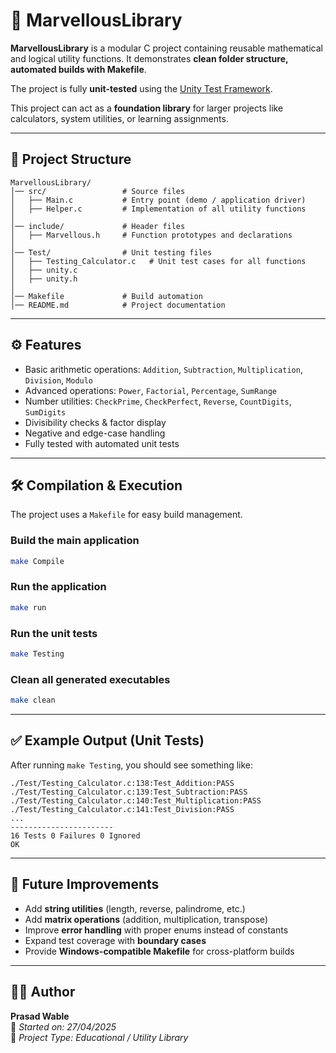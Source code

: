 # 📘 MarvellousLibrary

**MarvellousLibrary** is a modular C project containing reusable mathematical and logical utility functions.  It demonstrates **clean folder structure, automated builds with Makefile**.


The project is fully **unit-tested** using the [Unity Test Framework](https://github.com/ThrowTheSwitch/Unity).

This project can act as a **foundation library** for larger projects like calculators, system utilities, or learning assignments.

---

## 📂 Project Structure

```
MarvellousLibrary/
│── src/                 # Source files
│   ├── Main.c           # Entry point (demo / application driver)
│   ├── Helper.c         # Implementation of all utility functions
│
│── include/             # Header files
│   ├── Marvellous.h     # Function prototypes and declarations
│
│── Test/                # Unit testing files
│   ├── Testing_Calculator.c   # Unit test cases for all functions
│   ├── unity.c
│   ├── unity.h
│
│── Makefile             # Build automation
│── README.md            # Project documentation
```

---

## ⚙️ Features

- Basic arithmetic operations: `Addition`, `Subtraction`, `Multiplication`, `Division`, `Modulo`
- Advanced operations: `Power`, `Factorial`, `Percentage`, `SumRange`
- Number utilities: `CheckPrime`, `CheckPerfect`, `Reverse`, `CountDigits`, `SumDigits`
- Divisibility checks & factor display
- Negative and edge-case handling
- Fully tested with automated unit tests

---

## 🛠️ Compilation & Execution

The project uses a `Makefile` for easy build management.  

### Build the main application
```bash
make Compile
```

### Run the application
```bash
make run
```

### Run the unit tests
```bash
make Testing
```

### Clean all generated executables
```bash
make clean
```

---

## ✅ Example Output (Unit Tests)

After running `make Testing`, you should see something like:

```
./Test/Testing_Calculator.c:138:Test_Addition:PASS
./Test/Testing_Calculator.c:139:Test_Subtraction:PASS
./Test/Testing_Calculator.c:140:Test_Multiplication:PASS
./Test/Testing_Calculator.c:141:Test_Division:PASS
...
-----------------------
16 Tests 0 Failures 0 Ignored
OK
```

---

## 🔮 Future Improvements

- Add **string utilities** (length, reverse, palindrome, etc.)
- Add **matrix operations** (addition, multiplication, transpose)
- Improve **error handling** with proper enums instead of constants
- Expand test coverage with **boundary cases**
- Provide **Windows-compatible Makefile** for cross-platform builds

---

## 👨‍💻 Author

**Prasad Wable**  
📅 *Started on: 27/04/2025*  
📘 *Project Type: Educational / Utility Library*  